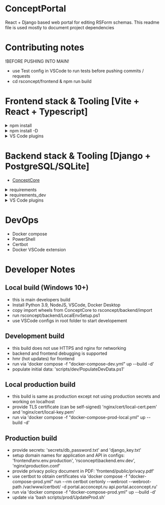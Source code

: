 # ConceptPortal
React + Django based web portal for editing RSForm schemas.
This readme file is used mostly to document project dependencies

# Contributing notes
!BEFORE PUSHING INTO MAIN!
- use Test config in VSCode to run tests before pushing commits / requests
- cd rsconcept/frontend & npm run build

# Frontend stack & Tooling [Vite + React + Typescript]
<details>
<summary>npm install</summary>
  <pre>
  - axios
  - clsx
  - react-icons
  - react-router-dom 
  - react-toastify
  - react-loader-spinner
  - react-tabs
  - react-intl
  - react-select
  - react-error-boundary
  - react-pdf
  - react-tooltip
  - js-file-download
  - framer-motion
  - reagraph
  - @tanstack/react-table
  - @uiw/react-codemirror
  - @uiw/codemirror-themes
  - @lezer/lr
  </pre>
</details>
<details>
<summary>npm install -D</summary>
  <pre>
  - tailwindcss postcss autoprefixer
  - eslint-plugin-simple-import-sort
  - eslint-plugin-tsdoc
  - jest
  - ts-jest
  - @types/jest
  - @lezer/generator
  </pre>
</details>
<details>
<summary>VS Code plugins</summary>
  <pre>
  - ESLint
  - Colorize
  - Code Spell Checker (eng + rus)
  - Backticks
  - Svg Preview
  - TODO Highlight v2
  </pre>
</details>

# Backend stack & Tooling [Django + PostgreSQL/SQLite]
- [ConceptCore](https://github.com/IRBorisov/ConceptCore)
<details>
<summary>requirements</summary>
  <pre>
  - django
  - djangorestframework
  - django-cors-headers
  - django-filter
  - drf-spectacular
  - tzdata
  - gunicorn
  - coreapi
  - psycopg2-binary
  - pymorphy2
  - razdel
  </pre>
</details>
<details>
<summary>requirements_dev</summary>
  <pre>
  - coverage
  - pylint
  - mypy
  - djangorestframework-stubs[compatible-mypy]
  </pre>
</details>
<details>
<summary>VS Code plugins</summary>
  <pre>
  - Pylance
  - Pylint
  - Django
  </pre>
</details>

# DevOps
- Docker compose
- PowerShell
- Certbot
- Docker VSCode extension

# Developer Notes
## Local build (Windows 10+)
- this is main developers build
- Install Python 3.9, NodeJS, VSCode, Docker Desktop
- copy import wheels from ConceptCore to rsconcept/backend/import
- run rsconcept/backend/LocalEnvSetup.ps1
- use VSCode configs in root folder to start developement

## Development build
- this build does not use HTTPS and nginx for networking
- backend and frontend debugging is supported
- hmr (hot updates) for frontend
- run via 'docker compose -f "docker-compose-dev.yml" up --build -d'
- populate initial data: 'scripts/dev/PopulateDevData.ps1'

## Local production build
- this build is same as production except not using production secrets and working on localhost
- provide TLS certificate (can be self-signed) 'nginx/cert/local-cert.pem' and 'nginx/cert/local-key.pem'
- run via 'docker compose -f "docker-compose-prod-local.yml" up --build -d'

## Production build
- provide secrets: 'secrets/db_password.txt' and 'django_key.txt'
- setup domain names for application and API in configs: 'frontend\env\.env.production', 'rsconcept\backend\.env.dev', 'nginx\production.conf'
- provide privacy policy document in PDF: 'frontend/public/privacy.pdf'
- use certbot to obtain certificates via 'docker compose -f "docker-compose-prod.yml" run --rm certbot certonly --webroot --webroot-path /var/www/certbot/ -d portal.acconcept.ru api.portal.acconcept.ru'
- run via 'docker compose -f "docker-compose-prod.yml" up --build -d'
- update via 'bash scripts/prod/UpdateProd.sh'
